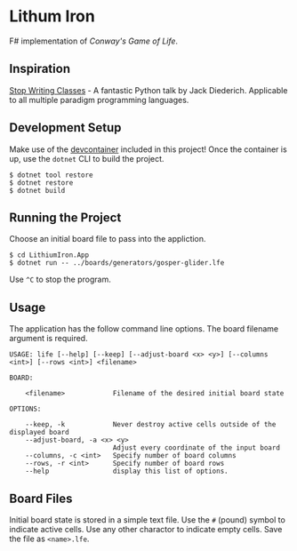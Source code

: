 # Lithum Iron

F# implementation of _Conway's Game of Life_.

## Inspiration

[Stop Writing Classes](https://youtu.be/o9pEzgHorH0?si=yTquIv78QWMXjHhu&t=1040) - A fantastic
Python talk by Jack Diederich. Applicable to all multiple paradigm programming languages.

## Development Setup

Make use of the [devcontainer](https://code.visualstudio.com/docs/devcontainers/containers)
included in this project! Once the container is up, use the `dotnet` CLI to build the project.

```shell
$ dotnet tool restore
$ dotnet restore
$ dotnet build
```

## Running the Project

Choose an initial board file to pass into the appliction.

```shell
$ cd LithiumIron.App
$ dotnet run -- ../boards/generators/gosper-glider.lfe
```

Use `^C` to stop the program.

## Usage

The application has the follow command line options. The board filename argument is required.

```
USAGE: life [--help] [--keep] [--adjust-board <x> <y>] [--columns <int>] [--rows <int>] <filename>

BOARD:

    <filename>            Filename of the desired initial board state

OPTIONS:

    --keep, -k            Never destroy active cells outside of the displayed board
    --adjust-board, -a <x> <y>
                          Adjust every coordinate of the input board
    --columns, -c <int>   Specify number of board columns
    --rows, -r <int>      Specify number of board rows
    --help                display this list of options.
```

## Board Files

Initial board state is stored in a simple text file. Use the `#` (pound)
symbol to indicate active cells. Use any other charactor to indicate empty
cells. Save the file as `<name>.lfe`.
